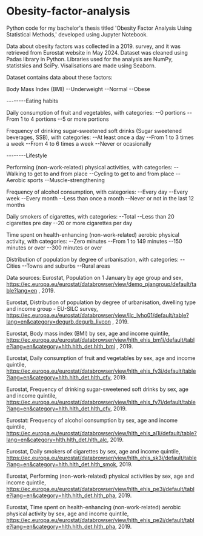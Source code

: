 # Obesity-factor-analysis
Python code for my bachelor's thesis titled 'Obesity Factor Analysis Using Statistical Methods,' developed using Jupyter Notebook.

Data about obesity factors was collected in a 2019. survey, and it was retrieved from Eurostat website in May 2024. Dataset was cleaned using Padas library in Python. 
Libraries used for the analysis are NumPy, statistsics and SciPy. Visalisations are made using Seaborn.

Dataset contains data about these factors:

Body Mass Index (BMI)
--Underweight
--Normal
--Obese

--------Eating habits

Daily consumption of fruit and vegetables, with categories:
--0 portions
--From 1 to 4 portions
--5 or more portions

Frequency of drinking sugar-sweetened soft drinks (Sugar sweetened beverages, SSB), with categories:
--At least once a day
--From 1 to 3 times a week
--From 4 to 6 times a week
--Never or ocasionally

--------Lifestyle

Performing (non-work-related) physical activities, with categories:
--Walking to get to and from place
--Cycling to get to and from place
--Aerobic sports
--Muscle-strengthening

Frequency of alcohol consumption, with categories:
--Every day
--Every week
--Every month
--Less than once a month
--Never or not in the last 12 months

Daily smokers of cigarettes, with categories:
--Total
--Less than 20 cigarettes pre day
--20 or more cigarettes per day

Time spent on health-enhancing (non-work-related) aerobic physical activity, with categories:
--Zero minutes
--From 1 to 149 minutes
--150 minutes or over
--300 minutes or over

Distribution of population by degree of urbanisation, with categories:
--Cities
--Towns and suburbs
--Rural areas


Data sources:
Eurostat, Population on 1 January by age group and sex, https://ec.europa.eu/eurostat/databrowser/view/demo_pjangroup/default/table?lang=en , 2019. 

Eurostat, Distribution of population by degree of urbanisation, dwelling type and income group - EU-SILC survey, https://ec.europa.eu/eurostat/databrowser/view/ilc_lvho01/default/table?lang=en&category=degurb.degurb_livcon , 2019. 

Eurostat, Body mass index (BMI) by sex, age and income quintile, https://ec.europa.eu/eurostat/databrowser/view/hlth_ehis_bm1i/default/table?lang=en&category=hlth.hlth_det.hlth_bmi , 2019. 

Eurostat, Daily consumption of fruit and vegetables by sex, age and income quintile,  https://ec.europa.eu/eurostat/databrowser/view/hlth_ehis_fv3i/default/table?lang=en&category=hlth.hlth_det.hlth_cfv, 2019. 

Eurostat, Frequency of drinking sugar-sweetened soft drinks by sex, age and income quintile, https://ec.europa.eu/eurostat/databrowser/view/hlth_ehis_fv7i/default/table?lang=en&category=hlth.hlth_det.hlth_cfv, 2019. 

Eurostat: Frequency of alcohol consumption by sex, age and income quintile, https://ec.europa.eu/eurostat/databrowser/view/hlth_ehis_al1i/default/table?lang=en&category=hlth.hlth_det.hlth_alc, 2019. 

Eurostat, Daily smokers of cigarettes by sex, age and income quintile, https://ec.europa.eu/eurostat/databrowser/view/hlth_ehis_sk3i/default/table?lang=en&category=hlth.hlth_det.hlth_smok, 2019. 

Eurostat, Performing (non-work-related) physical activities by sex, age and income quintile,
https://ec.europa.eu/eurostat/databrowser/view/hlth_ehis_pe3i/default/table?lang=en&category=hlth.hlth_det.hlth_pha, 2019. 

Eurostat, Time spent on health-enhancing (non-work-related) aerobic physical activity by sex, age and income quintile, https://ec.europa.eu/eurostat/databrowser/view/hlth_ehis_pe2i/default/table?lang=en&category=hlth.hlth_det.hlth_pha, 2019. 
